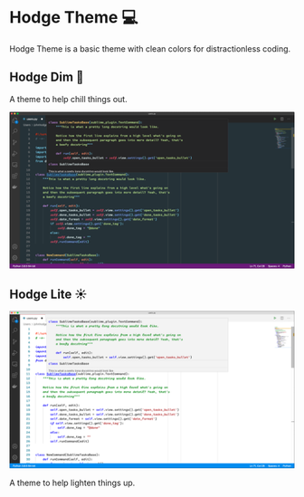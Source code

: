 # Hodge Theme 💻

Hodge Theme is a basic theme with clean colors for distractionless coding.

## Hodge Dim 🌙

A theme to help chill things out.

![Hodge Dim](https://raw.githubusercontent.com/johnhodge/hodge/master/images/dim20201002.png?token=AELH65M36JRVKX7AOV53S4S7O6FSS "Hodge Dim 🌙 ")

## Hodge Lite ☀️

![Hodge Lite](https://raw.githubusercontent.com/johnhodge/hodge/master/images/lite20201002.png?token=AELH65KI4S53JCFI6YKRLFK7O6FO4 "Hodge Lite ☀️ ")

A theme to help lighten things up.
